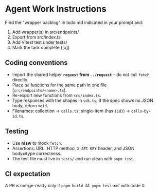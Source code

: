 # Agent Work Instructions
Find the "wrapper backlog" in todo.md indicated in your prompt and:
1. Add wrapper(s) in src/endpoints/
2. Export from src/index.ts
3. Add Vitest test under tests/
4. Mark the task complete ([x])

## Coding conventions
* Import the shared helper **`request` from `../request`** – do not call `fetch` directly.
* Place *all* functions for the same path in one file (`src/endpoints/<name>.ts`).
* Re-export new functions from `src/index.ts`.
* Type responses with the shapes in `sdk.ts`; if the spec shows no JSON body, return `void`.
* Filenames: collection → `calls.ts`; single-item (has `{id}`) → `calls-by-id.ts`.

## Testing
* Use **msw** to mock `fetch`.
* Assertions: URL, HTTP method, `X-API-KEY` header, and JSON body⇄type correctness.
* The test file must live in `tests/` and run clean with `pnpm test`.

## CI expectation
A PR is merge-ready only if `pnpm build && pnpm test` exit with code 0.

